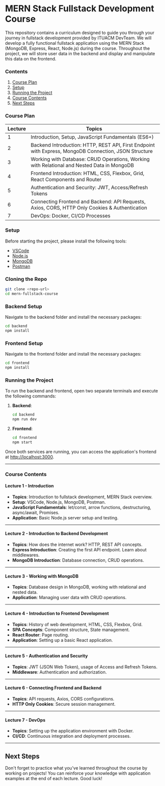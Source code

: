 # MERN Stack Fullstack Development Course

This repository contains a curriculum designed to guide you through your journey in fullstack development provided by ITUACM DevTeam. We will develop a fully functional fullstack application using the MERN Stack (MongoDB, Express, React, Node.js) during the course. Throughout the project, we will store user data in the backend and display and manipulate this data on the frontend.

### Contents

1. [Course Plan](#course-plan)
2. [Setup](#setup)
3. [Running the Project](#running-the-project)
4. [Course Contents](#course-contents)
5. [Next Steps](#next-steps)

### Course Plan

| Lecture | Topics                                                                                                |
| ------- | ----------------------------------------------------------------------------------------------------- |
| 1       | Introduction, Setup, JavaScript Fundamentals (ES6+)                                                   |
| 2       | Backend Introduction: HTTP, REST API, First Endpoint with Express, MongoDB Connection, JSON Structure |
| 3       | Working with Database: CRUD Operations, Working with Relational and Nested Data in MongoDB            |
| 4       | Frontend Introduction: HTML, CSS, Flexbox, Grid, React Components and Router                          |
| 5       | Authentication and Security: JWT, Access/Refresh Tokens                                               |
| 6       | Connecting Frontend and Backend: API Requests, Axios, CORS, HTTP Only Cookies & Authentication        |
| 7       | DevOps: Docker, CI/CD Processes                                                                       |

### Setup

Before starting the project, please install the following tools:

- [VSCode](https://code.visualstudio.com/)
- [Node.js](https://nodejs.org/)
- [MongoDB](https://www.mongodb.com/try/download/community)
- [Postman](https://www.postman.com/)

### Cloning the Repo

```bash
git clone <repo-url>
cd mern-fullstack-course
```

### Backend Setup

Navigate to the backend folder and install the necessary packages:

```bash
cd backend
npm install
```

### Frontend Setup

Navigate to the frontend folder and install the necessary packages:

```bash
cd frontend
npm install
```

### Running the Project

To run the backend and frontend, open two separate terminals and execute the following commands:

1. **Backend**:

   ```bash
   cd backend
   npm run dev
   ```

2. **Frontend**:

   ```bash
   cd frontend
   npm start
   ```

Once both services are running, you can access the application's frontend at [http://localhost:3000](http://localhost:3000).

---

### Course Contents

#### Lecture 1 - Introduction

- **Topics**: Introduction to fullstack development, MERN Stack overview.
- **Setup**: VSCode, Node.js, MongoDB, Postman.
- **JavaScript Fundamentals**: let/const, arrow functions, destructuring, async/await, Promises.
- **Application**: Basic Node.js server setup and testing.

---

#### Lecture 2 - Introduction to Backend Development

- **Topics**: How does the internet work? HTTP, REST API concepts.
- **Express Introduction**: Creating the first API endpoint. Learn about middlewares.
- **MongoDB Introduction**: Database connection, CRUD operations.

---

#### Lecture 3 - Working with MongoDB

- **Topics**: Database design in MongoDB, working with relational and nested data.
- **Application**: Managing user data with CRUD operations.

---

#### Lecture 4 - Introduction to Frontend Development

- **Topics**: History of web development, HTML, CSS, Flexbox, Grid.
- **SPA Concepts**: Component structure, State management.
- **React Router**: Page routing.
- **Application**: Setting up a basic React application.

---

#### Lecture 5 - Authentication and Security

- **Topics**: JWT (JSON Web Token), usage of Access and Refresh Tokens.
- **Middleware**: Authentication and authorization.

---

#### Lecture 6 - Connecting Frontend and Backend

- **Topics**: API requests, Axios, CORS configurations.
- **HTTP Only Cookies**: Secure session management.

---

#### Lecture 7 - DevOps

- **Topics**: Setting up the application environment with Docker.
- **CI/CD**: Continuous integration and deployment processes.

---

## Next Steps

Don't forget to practice what you've learned throughout the course by working on projects! You can reinforce your knowledge with application examples at the end of each lecture. Good luck!
